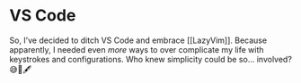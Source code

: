 # VS Code
So, I’ve decided to ditch VS Code and embrace [[LazyVim]]. Because apparently, I needed even _more_ ways to over complicate my life with keystrokes and configurations. Who knew simplicity could be so… involved? 😅🔧🖋️